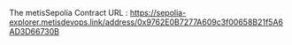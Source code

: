 The metisSepolia Contract URL : https://sepolia-explorer.metisdevops.link/address/0x9762E0B7277A609c3f00658B21f5A6AD3D66730B
